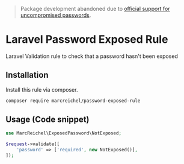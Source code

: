 > Package development abandoned due to [official support for uncompromised passwords](https://laravel.com/docs/validation#validating-passwords).

# Laravel Password Exposed Rule
Laravel Validation rule to check that a password hasn't been exposed

## Installation

Install this rule via composer.

```bash
composer require marcreichel/password-exposed-rule
```

## Usage (Code snippet)

```php
use MarcReichel\ExposedPassword\NotExposed;

$request->validate([
    'password' => ['required', new NotExposed()],
]);
```
